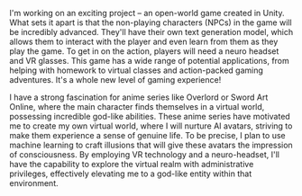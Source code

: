 I'm working on an exciting project – an open-world game created in Unity. What sets it apart is that the non-playing characters (NPCs) in the game will be incredibly advanced. They'll have their own text generation model, which allows them to interact with the player and even learn from them as they play the game. To get in on the action, players will need a neuro headset and VR glasses. This game has a wide range of potential applications, from helping with homework to virtual classes and action-packed gaming adventures. It's a whole new level of gaming experience!


I have a strong fascination for anime series like Overlord or Sword Art Online, where the main character finds themselves in a virtual world, possessing incredible god-like abilities.
These anime series have motivated me to create my own virtual world, where I will nurture AI avatars, striving to make them experience a sense of genuine life. To be precise, I plan to use machine learning to craft illusions that will give these avatars the impression of consciousness.
By employing VR technology and a neuro-headset, I'll have the capability to explore the virtual realm with administrative privileges, effectively elevating me to a god-like entity within that environment.
